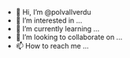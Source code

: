 - 👋 Hi, I’m @polvallverdu
- 👀 I’m interested in ...
- 🌱 I’m currently learning ...
- 💞️ I’m looking to collaborate on ...
- 📫 How to reach me ...

<!---
polvallverdu/polvallverdu is a ✨ special ✨ repository because its `README.md` (this file) appears on your GitHub profile.
You can click the Preview link to take a look at your changes.
--->
